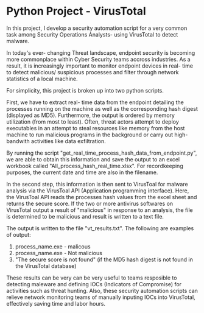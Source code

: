 # Python Project - VirusTotal

In this project, I develop a security automation script for a very common task among Security Operations Analysts- using VirusTotal to detect malware.

In today's ever- changing Threat landscape, endpoint security is becoming more commonplace within Cyber Security teams accross industries. As a result, it is increasingly important to
monitor endpoint devices in real- time to detect malicious/ suspicious processes and filter through network statistics of a local machine.

For simplicity, this project is broken up into two python scripts.

First, we have to extract real- time data from the endpoint detailing the processes running on the machine as well as the corresponding hash digest (displayed as MD5). Furthermore, the output is ordered by memory utilization (from most to least).
Often, threat actors attempt to deploy executables in an attempt to steal resources like memory from the host machine to run malicious programs in the background or carry out high- bandwith activities like data exfiltration.

By running the script "get_real_time_process_hash_data_from_endpoint.py", we are able to obtain this information and save the output to an excel workbook called "All_process_hash_real_time.xlsx". For recordkeeping purposes, the current date and time are also in the filename.

In the second step, this information is then sent to VirusToal for malware analysis via the VirusToal API (Application programming interface). Here, the VirusToal API reads the processes hash values from the excel sheet and returns the secure score.
If the two or more antivirus softwares on VirusTotal output a result of "malicious" in response to an analysis, the file is determined to be malicious and result is written to a text file.

The output is written to the file "vt_results.txt". The following are examples of output:

1. process_name.exe - malicous
2. process_name.exe - Not malicious
3. "The secure score is not found" (if the MD5 hash digest is not found in the VirusTotal database)

These results can be very can be very useful to teams resposible to detecting maleware and defining IOCs (Indicators of Compromise) for activities such as threat hunting.
Also, these security automation scripts can relieve network monitoring teams of manually inputing IOCs into VirusTotal, effectively saving time and labor hours.
